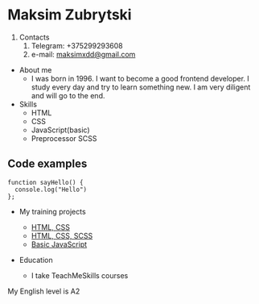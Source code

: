 # Maksim Zubrytski
1. Contacts
    1. Telegram: +375299293608
    2. e-mail: maksimxdd@gmail.com
* About me
    * I was born in 1996. I want to become a good frontend developer. I study every day and try to learn something new. I am very diligent and will go to the end.
* Skills
    * HTML
    * CSS
    * JavaScript(basic)
    * Preprocessor SCSS
## Code examples
```
function sayHello() {  
  console.log("Hello")  
};  
```
* My training projects
    * [HTML, CSS](https://github.com/MaksimZubrytski/lesson_6)
    * [HTML, CSS, SCSS](https://github.com/MaksimZubrytski/TMS-final)
    * [Basic JavaScript](https://github.com/MaksimZubrytski/Todo-list)

* Education
    * I take TeachMeSkills courses
    
My English level is A2